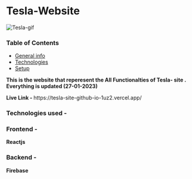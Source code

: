  <h1> Tesla-Website </h1>

![Tesla-gif](https://user-images.githubusercontent.com/48563313/215079414-11d66519-c7c1-4600-b8ca-c9ed813569f4.gif)

<h3> Table of Contents  </h3>
<ul>
 <li>  <a href = "#"> General info </a>  </li>
 <li> <a href = "#"> Technologies </a>  </li>
<li>  <a href = "#"> Setup </a>  </li>
</ul>

<b> This is the website that reperesent the All Functionalties of Tesla- site .
Everything is updated (27-01-2023) </b>
 <br />
<p>  <b> Live Link - </b>  https://tesla-site-github-io-1uz2.vercel.app/ </p>
<h3> Technologies used -  </h3>
<b> <h3> Frontend - </h3>  Reactjs </b>
<b> <h3>  Backend - </h3> Firebase  </b>

